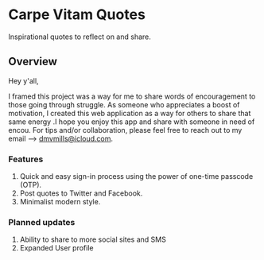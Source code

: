 # Carpe Vitam Quotes

Inspirational quotes to reflect on and share.

## Overview

Hey y'all,

I framed this project was a way for me to share words of encouragement to those going through struggle. As someone who appreciates a boost of motivation, I created this web application as a way for others to share that same energy .I hope you enjoy this app and share with someone in need of encou. For tips and/or collaboration, please feel free to reach out to my email --> <dmvmills@icloud.com>.

### Features

1. Quick and easy sign-in process using the power of one-time passcode (OTP).
2. Post quotes to Twitter and Facebook.
3. Minimalist modern style.

### Planned updates

1. Ability to share to more social sites and SMS
2. Expanded User profile
